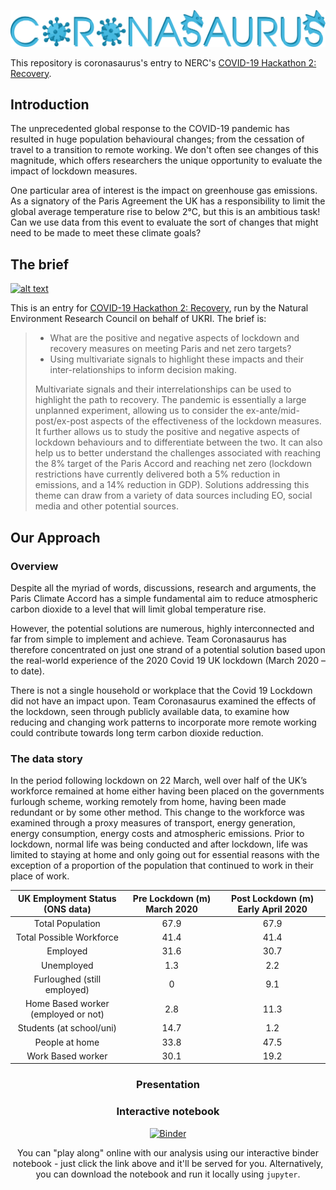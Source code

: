 ![RAWR](presentation/coronasaurus_logo.png)

This repository is coronasaurus's entry to NERC's [COVID-19 Hackathon 2: Recovery](https://digitalenvironment.org/home/covid-19-digital-sprint-hackathons/covid-19-hackathon-2-recovery/).

## Introduction
The unprecedented global response to the COVID-19 pandemic has resulted in huge population behavioural changes; from the cessation of travel to a transition to remote working. We don't often see changes of this magnitude, which offers researchers the unique opportunity to evaluate the impact of lockdown measures.

One particular area of interest is the impact on greenhouse gas emissions. As a signatory of the Paris Agreement the UK has a responsibility to limit the global average temperature rise to below 2&deg;C, but this is an ambitious task! Can we use data from this event to evaluate the sort of changes that might need to be made to meet these climate goals?

## The brief
[![alt text](https://i2.wp.com/digitalenvironment.org/wp-content/uploads/2020/05/covid-19_banner-800.png?w=800&ssl=1)](https://digitalenvironment.org/home/covid-19-digital-sprint-hackathons/)

This is an entry for [COVID-19 Hackathon 2: Recovery](https://digitalenvironment.org/home/covid-19-digital-sprint-hackathons/covid-19-hackathon-2-recovery/), run by the Natural Environment Research Council on behalf of UKRI. The brief is:

> - What are the positive and negative aspects of lockdown and recovery measures on meeting Paris and net zero targets?
> - Using multivariate signals to highlight these impacts and their inter-relationships to inform decision making.
>
> Multivariate signals and their interrelationships can be used to highlight the path to recovery. The pandemic is essentially a large unplanned experiment, allowing us to consider the ex-ante/mid-post/ex-post aspects of the effectiveness of the lockdown measures. It further allows us to study the positive and negative aspects of lockdown behaviours and to differentiate between the two. It can also help us to better understand the challenges associated with reaching the 8% target of the Paris Accord and reaching net zero (lockdown restrictions have currently delivered both a 5% reduction in emissions, and a 14% reduction in GDP). Solutions addressing this theme can draw from a variety of data sources including EO, social media and other potential sources.

## Our Approach
### Overview
Despite all the myriad of words, discussions, research and arguments, the Paris Climate Accord has a simple fundamental aim to reduce atmospheric carbon dioxide to a level that will limit global temperature rise.

However, the potential solutions are numerous, highly interconnected and far from simple to implement and achieve. Team Coronasaurus has therefore concentrated on just one strand of a potential solution based upon the real-world experience of the 2020 Covid 19 UK lockdown (March 2020 – to date).

There is not a single household or workplace that the Covid 19 Lockdown did not have an impact upon. Team Coronasaurus examined the effects of the lockdown, seen through publicly available data, to examine how reducing and changing work patterns to incorporate more remote working could contribute towards long term carbon dioxide reduction.

### The data story
In the period following lockdown on 22 March, well over half of the UK’s workforce remained at home either having been placed on the governments furlough scheme, working remotely from home, having been made redundant or by some other method. This change to the workforce was examined through a proxy measures of transport, energy generation, energy consumption, energy costs and atmospheric emissions. Prior to lockdown, normal life was being conducted and after lockdown, life was limited to staying at home and only going out for essential reasons with the exception of a proportion of the population that continued to work in their place of work.

<center>

| UK Employment Status (ONS data)     |   Pre Lockdown (m) March 2020 |   Post Lockdown (m) Early April 2020 |
|:------------------------------------:|:------------------------------:|:-------------------------------------:|
| Total Population                    |                          67.9 |                                 67.9 |
| Total Possible Workforce            |                          41.4 |                                 41.4 |
| Employed                            |                          31.6 |                                 30.7 |
| Unemployed                          |                           1.3 |                                  2.2 |
| Furloughed (still employed)         |                           0   |                                  9.1 |
| Home Based worker (employed or not) |                           2.8 |                                 11.3 |
| Students (at school/uni)            |                          14.7 |                                  1.2 |
| People at home                      |                          33.8 |                                 47.5 |
| Work Based worker                   |                          30.1 |                                 19.2 |

### Presentation

### Interactive notebook
[![Binder](https://mybinder.org/badge_logo.svg)](https://mybinder.org/v2/gh/aricooperdavis/coronasaurus_NERCHackathonTwo_Multivariate/master?urlpath=%2Ftree%2Fcoronasaurus.ipynb)

You can "play along" online with our analysis using our interactive binder notebook - just click the link above and it'll be served for you. Alternatively, you can download the notebook and run it locally using `jupyter`.
